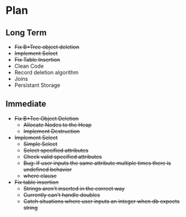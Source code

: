 # Plan
## Long Term
- ~~Fix B+Tree object deletion~~ 
- ~~Implement Select~~
- ~~Fix Table Insertion~~
- Clean Code
- Record deletion algorithm
- Joins
- Persistant Storage
## Immediate
- ~~Fix B+Tee Object Deletion~~
    - ~~Allocate Nodes to the Heap~~
    - ~~Implement Destruction~~
- ~~Implement Select~~
    - ~~Simple Select~~
    - ~~Select specified attributes~~
    - ~~Check valid specified attributes~~
    - ~~Bug: If user inputs the same attribute multiple times there is undefined behavior~~
    - ~~where clause~~
- ~~Fix table insertion~~
    - ~~Strings aren't inserted in the correct way~~
    - ~~Currently can't handle doubles~~
    - ~~Catch situations where user inputs an integer when db expects string~~
